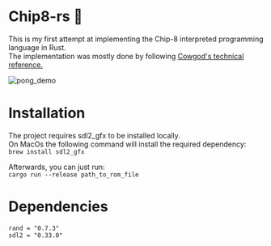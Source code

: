 # Chip8-rs :crab:

This is my first attempt at implementing the Chip-8 interpreted programming language in Rust.\
The implementation was mostly done by following [Cowgod's technical reference.](http://devernay.free.fr/hacks/chip8/C8TECH10.HTM)

![pong_demo](https://user-images.githubusercontent.com/8793421/76801346-23d84c80-67de-11ea-8bf1-661372c03390.gif)

# Installation
The project requires sdl2_gfx to be installed locally.\
On MacOs the following command will install the required dependency:\
`brew install sdl2_gfx`

Afterwards, you can just run:\
`cargo run --release path_to_rom_file`

# Dependencies
`rand = "0.7.3"`\
`sdl2 = "0.33.0"`
